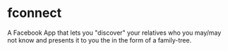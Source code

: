 # fconnect

A Facebook App that lets you "discover" your relatives who you may/may not know and presents it to you the in the form of a family-tree.
